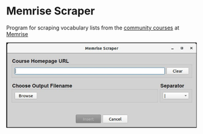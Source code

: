 # Memrise Scraper

Program for scraping vocabulary lists from the [community courses](https://app.memrise.com/courses/english/)
at [Memrise](https://www.memrise.com/)

![preview](https://github.com/tombranfield/memrise_scraper/blob/main/memrise_scraper_preview.jpg)
